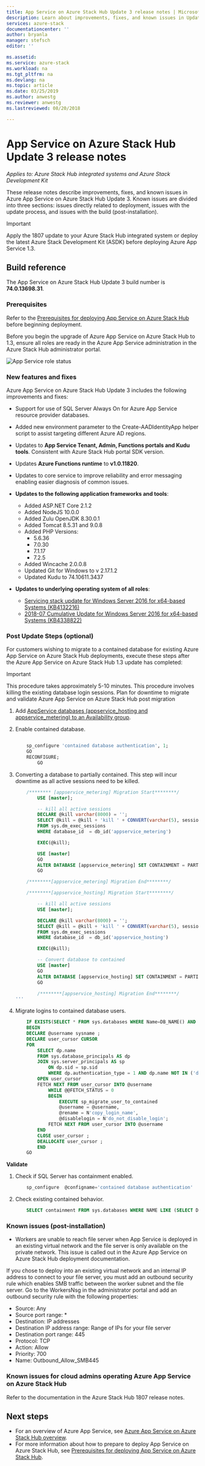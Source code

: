```yaml
---
title: App Service on Azure Stack Hub Update 3 release notes | Microsoft Docs
description: Learn about improvements, fixes, and known issues in Update 3 for App Service on Azure Stack Hub.
services: azure-stack
documentationcenter: ''
author: bryanla
manager: stefsch
editor: ''

ms.assetid:  
ms.service: azure-stack
ms.workload: na
ms.tgt_pltfrm: na
ms.devlang: na
ms.topic: article
ms.date: 03/25/2019
ms.author: anwestg
ms.reviewer: anwestg
ms.lastreviewed: 08/20/2018

---
```

# App Service on Azure Stack Hub Update 3 release notes

*Applies to: Azure Stack Hub integrated systems and Azure Stack Development Kit*

These release notes describe improvements, fixes, and known issues in Azure App Service on Azure Stack Hub Update 3. Known issues are divided into three sections: issues directly related to deployment, issues with the update process, and issues with the build (post-installation).

> [!IMPORTANT]
> Apply the 1807 update to your Azure Stack Hub integrated system or deploy the latest Azure Stack Development Kit (ASDK) before deploying Azure App Service 1.3.

## Build reference

The App Service on Azure Stack Hub Update 3 build number is **74.0.13698.31**.

### Prerequisites

Refer to the [Prerequisites for deploying App Service on Azure Stack Hub](azure-stack-app-service-before-you-get-started.md) before beginning deployment.

Before you begin the upgrade of Azure App Service on Azure Stack Hub to 1.3, ensure all roles are ready in the Azure App Service administration in the Azure Stack Hub administrator portal.

![App Service role status](media/azure-stack-app-service-release-notes-update-three/image01.png)

### New features and fixes

Azure App Service on Azure Stack Hub Update 3 includes the following improvements and fixes:

- Support for use of SQL Server Always On for Azure App Service resource provider databases.

- Added new environment parameter to the Create-AADIdentityApp helper script to assist targeting different Azure AD regions.

- Updates to **App Service Tenant, Admin, Functions portals and Kudu tools**. Consistent with Azure Stack Hub portal SDK version.

- Updates **Azure Functions runtime** to **v1.0.11820**.

- Updates to core service to improve reliability and error messaging enabling easier diagnosis of common issues.

- **Updates to the following application frameworks and tools**:
  - Added ASP.NET Core 2.1.2
  - Added NodeJS 10.0.0
  - Added Zulu OpenJDK 8.30.0.1
  - Added Tomcat 8.5.31 and 9.0.8
  - Added PHP Versions:
    - 5.6.36
    - 7.0.30
    - 7.1.17
    - 7.2.5
  - Added Wincache 2.0.0.8
  - Updated Git for Windows to v 2.17.1.2
  - Updated Kudu to 74.10611.3437
  
- **Updates to underlying operating system of all roles**:
  - [Servicing stack update for Windows Server 2016 for x64-based Systems (KB4132216)](https://support.microsoft.com/help/4132216/servicing-stack-update-for-windows-10-1607-may-17-2018)
  - [2018-07 Cumulative Update for Windows Server 2016 for x64-based Systems (KB4338822)](https://support.microsoft.com/help/4338822/windows-10-update-kb4338822)

### Post Update Steps (optional)

For customers wishing to migrate to a contained database for existing Azure App Service on Azure Stack Hub deployments, execute these steps after the Azure App Service on Azure Stack Hub 1.3 update has completed:

> [!IMPORTANT]
> This procedure takes approximately 5-10 minutes. This procedure involves killing the existing database login sessions. Plan for downtime to migrate and validate Azure App Service on Azure Stack Hub post migration
>
>

1. Add [AppService databases (appservice_hosting and appservice_metering) to an Availability group](https://docs.microsoft.com/sql/database-engine/availability-groups/windows/availability-group-add-a-database).

1. Enable contained database.
    ```sql

        sp_configure 'contained database authentication', 1;
        GO
        RECONFIGURE;
            GO
    ```

1. Converting a database to partially contained. This step will incur downtime as all active sessions need to be killed.

    ```sql
        /******** [appservice_metering] Migration Start********/
            USE [master];

            -- kill all active sessions
            DECLARE @kill varchar(8000) = '';  
            SELECT @kill = @kill + 'kill ' + CONVERT(varchar(5), session_id) + ';'  
            FROM sys.dm_exec_sessions
            WHERE database_id  = db_id('appservice_metering')

            EXEC(@kill);

            USE [master]  
            GO  
            ALTER DATABASE [appservice_metering] SET CONTAINMENT = PARTIAL  
            GO  

        /********[appservice_metering] Migration End********/

        /********[appservice_hosting] Migration Start********/

            -- kill all active sessions
            USE [master];

            DECLARE @kill varchar(8000) = '';  
            SELECT @kill = @kill + 'kill ' + CONVERT(varchar(5), session_id) + ';'  
            FROM sys.dm_exec_sessions
            WHERE database_id  = db_id('appservice_hosting')

            EXEC(@kill);

            -- Convert database to contained
            USE [master]  
            GO  
            ALTER DATABASE [appservice_hosting] SET CONTAINMENT = PARTIAL  
            GO  

            /********[appservice_hosting] Migration End********/
    '''

1. Migrate logins to contained database users.

    ```sql
        IF EXISTS(SELECT * FROM sys.databases WHERE Name=DB_NAME() AND containment = 1)
        BEGIN
        DECLARE @username sysname ;  
        DECLARE user_cursor CURSOR  
        FOR
            SELECT dp.name
            FROM sys.database_principals AS dp  
            JOIN sys.server_principals AS sp
                ON dp.sid = sp.sid  
                WHERE dp.authentication_type = 1 AND dp.name NOT IN ('dbo','sys','guest','INFORMATION_SCHEMA');
            OPEN user_cursor  
            FETCH NEXT FROM user_cursor INTO @username  
                WHILE @@FETCH_STATUS = 0  
                BEGIN  
                    EXECUTE sp_migrate_user_to_contained
                    @username = @username,  
                    @rename = N'copy_login_name',  
                    @disablelogin = N'do_not_disable_login';  
                FETCH NEXT FROM user_cursor INTO @username  
            END  
            CLOSE user_cursor ;  
            DEALLOCATE user_cursor ;
            END
        GO
    ```

**Validate**

1. Check if SQL Server has containment enabled.

    ```sql
        sp_configure  @configname='contained database authentication'
    ```

1. Check existing contained behavior.
    ```sql
        SELECT containment FROM sys.databases WHERE NAME LIKE (SELECT DB_NAME())
    ```

### Known issues (post-installation)

- Workers are unable to reach file server when App Service is deployed in an existing virtual network and the file server is only available on the private network. This issue is called out in the Azure App Service on Azure Stack Hub deployment documentation.

If you chose to deploy into an existing virtual network and an internal IP address to connect to your file server, you must add an outbound security rule which enables SMB traffic between the worker subnet and the file server. Go to the WorkersNsg in the administrator portal and add an outbound security rule with the following properties:

 * Source: Any
 * Source port range: *
 * Destination: IP addresses
 * Destination IP address range: Range of IPs for your file server
 * Destination port range: 445
 * Protocol: TCP
 * Action: Allow
 * Priority: 700
 * Name: Outbound_Allow_SMB445

### Known issues for cloud admins operating Azure App Service on Azure Stack Hub

Refer to the documentation in the Azure Stack Hub 1807 release notes.

## Next steps

- For an overview of Azure App Service, see [Azure App Service on Azure Stack Hub overview](azure-stack-app-service-overview.md).
- For more information about how to prepare to deploy App Service on Azure Stack Hub, see [Prerequisites for deploying App Service on Azure Stack Hub](azure-stack-app-service-before-you-get-started.md).
